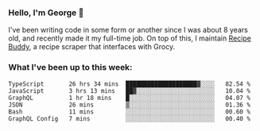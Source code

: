 ### Hello, I'm George 👋

I've been writing code in some form or another since I was about 8 years old, and recently made it my full-time job. On top of this, I maintain [Recipe Buddy](https://github.com/georgegebbett/recipe-buddy), a recipe scraper that interfaces with Grocy.  

<!--
**georgegebbett/georgegebbett** is a ✨ _special_ ✨ repository because its `README.md` (this file) appears on your GitHub profile.

Here are some ideas to get you started:

- 🔭 I’m currently working on ...
- 🌱 I’m currently learning ...
- 👯 I’m looking to collaborate on ...
- 🤔 I’m looking for help with ...
- 💬 Ask me about ...
- 📫 How to reach me: ...
- 😄 Pronouns: ...
- ⚡ Fun fact: ...
-->

### What I've been up to this week:
<!--START_SECTION:waka-->

```text
TypeScript       26 hrs 34 mins  ████████████████████▓░░░░   82.54 %
JavaScript       3 hrs 13 mins   ██▓░░░░░░░░░░░░░░░░░░░░░░   10.04 %
GraphQL          1 hr 18 mins    █░░░░░░░░░░░░░░░░░░░░░░░░   04.07 %
JSON             26 mins         ▒░░░░░░░░░░░░░░░░░░░░░░░░   01.36 %
Bash             11 mins         ░░░░░░░░░░░░░░░░░░░░░░░░░   00.60 %
GraphQL Config   7 mins          ░░░░░░░░░░░░░░░░░░░░░░░░░   00.40 %
```

<!--END_SECTION:waka-->

